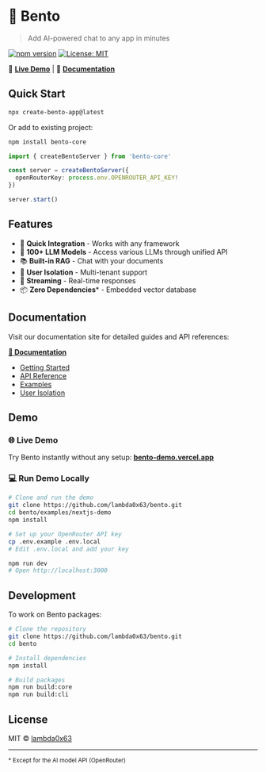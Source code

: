# 🍱 Bento

> Add AI-powered chat to any app in minutes

[![npm version](https://img.shields.io/npm/v/bento-core.svg)](https://www.npmjs.com/package/bento-core)
[![License: MIT](https://img.shields.io/badge/License-MIT-yellow.svg)](https://opensource.org/licenses/MIT)

🚀 **[Live Demo](https://bento-demo.vercel.app)** | 📖 **[Documentation](https://bento-docs.vercel.app)**

## Quick Start

```bash
npx create-bento-app@latest
```

Or add to existing project:

```bash
npm install bento-core
```

```typescript
import { createBentoServer } from 'bento-core'

const server = createBentoServer({
  openRouterKey: process.env.OPENROUTER_API_KEY!
})

server.start()
```

## Features

- 🚀 **Quick Integration** - Works with any framework
- 💬 **100+ LLM Models** - Access various LLMs through unified API
- 📚 **Built-in RAG** - Chat with your documents
- 🔐 **User Isolation** - Multi-tenant support
- 🌊 **Streaming** - Real-time responses
- 📦 **Zero Dependencies*** - Embedded vector database

## Documentation

Visit our documentation site for detailed guides and API references:

**[📖 Documentation](https://bento-docs.vercel.app)**

- [Getting Started](https://bento-docs.vercel.app/getting-started)
- [API Reference](https://bento-docs.vercel.app/api-reference)
- [Examples](https://bento-docs.vercel.app/examples/react)
- [User Isolation](https://bento-docs.vercel.app/user-isolation)

## Demo

### 🌐 Live Demo
Try Bento instantly without any setup: **[bento-demo.vercel.app](https://bento-demo.vercel.app)**

### 💻 Run Demo Locally

```bash
# Clone and run the demo
git clone https://github.com/lambda0x63/bento.git
cd bento/examples/nextjs-demo
npm install

# Set up your OpenRouter API key
cp .env.example .env.local
# Edit .env.local and add your key

npm run dev
# Open http://localhost:3000
```

## Development

To work on Bento packages:

```bash
# Clone the repository
git clone https://github.com/lambda0x63/bento.git
cd bento

# Install dependencies
npm install

# Build packages
npm run build:core
npm run build:cli
```

## License

MIT © [lambda0x63](https://github.com/lambda0x63)

---

<sub>* Except for the AI model API (OpenRouter)</sub>